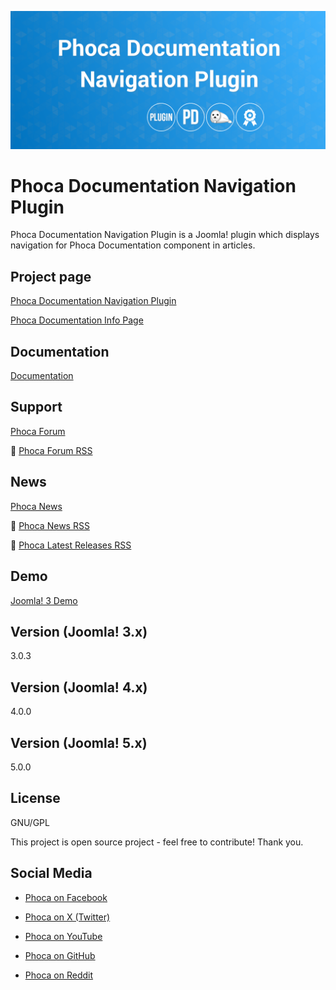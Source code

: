 



![Phoca Documentation Navigation Plugin](https://github.com/PhocaCz/PhocaDocumentationNavigationPlugin/blob/master/phocadocumentationnavigation.png?raw=true)

# Phoca Documentation Navigation Plugin



Phoca Documentation Navigation Plugin is a Joomla! plugin which displays navigation for Phoca Documentation component in articles.



## Project page

[Phoca Documentation Navigation Plugin](https://www.phoca.cz/phocadocumentation-navigation)

[Phoca Documentation Info Page](https://www.phoca.cz/project/phocadocumentation-joomla-documentation)



## Documentation

[Documentation](https://www.phoca.cz/documentation/category/7-phoca-documentation-navigation-plugin)





## Support

[Phoca Forum](https://www.phoca.cz/forum)

:bell: [Phoca Forum RSS](https://www.phoca.cz/forum/app.php/feed)



## News

[Phoca News](https://www.phoca.cz/news)

:bell: [Phoca News RSS](https://www.phoca.cz/news?format=feed&type=rss)

:bell: [Phoca Latest Releases RSS](https://www.phoca.cz/download/feed/111?format=feed&type=rss)



## Demo

[Joomla! 3 Demo](https://www.phoca.cz/documentation)



## Version (Joomla! 3.x)

3.0.3

## Version (Joomla! 4.x)

4.0.0

## Version (Joomla! 5.x)

5.0.0



## License

GNU/GPL



This project is open source project - feel free to contribute! Thank you.



## Social Media

- [Phoca on Facebook](https://www.facebook.com/Phoca.cz)

- [Phoca on X (Twitter)](https://twitter.com/PhocaCz)

- [Phoca on YouTube](https://www.youtube.com/user/phocavideos)

- [Phoca on GitHub](https://github.com/PhocaCz)

- [Phoca on Reddit](https://www.reddit.com/user/PhocaCz)
